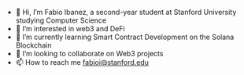 - 👋 Hi, I’m Fabio Ibanez, a second-year student at Stanford University studying Computer Science
- 👀 I’m interested in web3 and DeFi
- 🌱 I’m currently learning Smart Contract Development on the Solana Blockchain
- 💞️ I’m looking to collaborate on Web3 projects
- 📫 How to reach me fabioi@stanford.edu

<!---
fabioibanez/fabioibanez is a ✨ special ✨ repository because its `README.md` (this file) appears on your GitHub profile.
You can click the Preview link to take a look at your changes.
--->

